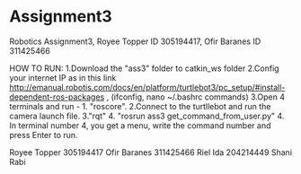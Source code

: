 # Assignment3

Robotics Assignment3, Royee Topper ID 305194417, Ofir Baranes ID 311425466

HOW TO RUN:
1.Download the "ass3" folder to catkin_ws folder
2.Config your internet IP as in this link http://emanual.robotis.com/docs/en/platform/turtlebot3/pc_setup/#install-dependent-ros-packages , (ifconfig, nano ~/.bashrc commands)
3.Open 4 terminals and run - 1. "roscore". 2.Connect to the turtllebot and run the camera launch file.
3."rqt" 4. "rosrun ass3 get_command_from_user.py"
4. In terminal number 4, you get a menu, write the command number and press Enter to run.

Royee Topper 305194417
Ofir Baranes 311425466
Riel Ida 204214449
Shani Rabi 
